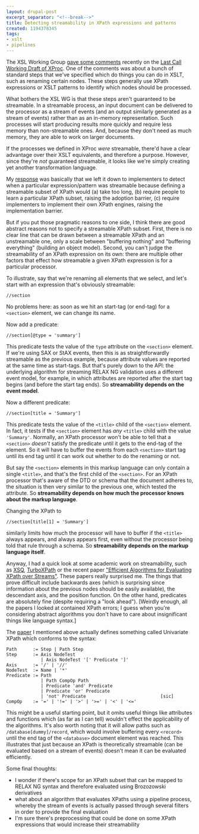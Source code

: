 ```yaml
---
layout: drupal-post
excerpt_separator: "<!--break-->"
title: Detecting streamability in XPath expressions and patterns
created: 1194378345
tags:
- xslt
- pipelines
---
```

The XSL Working Group [gave some comments][1] recently on the [Last Call Working Draft of XProc][2]. One of the comments was about a bunch of standard steps that we've specified which do things you can do in XSLT, such as renaming certain nodes. These steps generally use XPath expressions or XSLT patterns to identify which nodes should be processed.

What bothers the XSL WG is that these steps aren't guaranteed to be streamable. In a streamable process, an input document can be delivered to the processor as a stream of events (and an output similarly generated as a stream of events) rather than as an in-memory representation. Such processes will start producing results more quickly and require less memory than non-streamable ones. And, because they don't need as much memory, they are able to work on larger documents.

If the processes we defined in XProc *were* streamable, there'd have a clear advantage over their XSLT equivalents, and therefore a purpose. However, since they're *not* guaranteed streamable, it looks like we're simply creating yet another transformation language.

[1]: http://lists.w3.org/Archives/Public/public-xml-processing-model-comments/2007Oct/0118.html "XSL WG Comments on XProc Last Call"
[2]: http://www.w3.org/TR/2007/WD-xproc-20070920/ "W3C: XProc Last Call Working Draft"

<!--break-->

My [response][3] was basically that we left it down to implementers to detect when a particular expression/pattern was streamable because defining a streamable subset of XPath would (a) take too long, (b) require people to learn a particular XPath subset, raising the adoption barrier, (c) require implementers to implement their own XPath engines, raising the implementation barrier.

[3]: http://lists.w3.org/Archives/Public/public-xml-processing-model-comments/2007Oct/0123.html "Jeni's response to XSL WG comments on XProc's streamability"

But if you put those pragmatic reasons to one side, I think there are good abstract reasons not to specify a streamable XPath subset. First, there is no clear line that can be drawn between a streamable XPath and an unstreamable one, only a scale between "buffering nothing" and "buffering everything" (building an object model). Second, you can't judge the streamability of an XPath expression on its own: there are multiple other factors that effect how streamable a given XPath expression is for a particular processor.

To illustrate, say that we're renaming all elements that we select, and let's start with an expression that's obviously streamable:

    //section

No problems here: as soon as we hit an start-tag (or end-tag) for a `<section>` element, we can change its name.

Now add a predicate:

    //section[@type = 'summary']

This predicate tests the value of the `type` attribute on the `<section>` element. If we're using SAX or StAX events, then this is as straightforwardly streamable as the previous example, because attribute values are reported at the same time as start-tags. But that's purely down to the API: the underlying algorithm for streaming RELAX NG validation uses a different event model, for example, in which attributes are reported after the start tag begins (and before the start tag ends). So **streamability depends on the event model**.

Now a different predicate:

    //section[title = 'Summary']

This predicate tests the value of the `<title>` child of the `<section>` element. In fact, it tests if the `<section>` element has *any* `<title>` child with the value `'Summary'`. Normally, an XPath processor won't be able to tell that a `<section>` *doesn't* satisfy the predicate until it gets to the end-tag of the element. So it will have to buffer the events from each `<section>` start tag until its end tag until it can work out whether to do the renaming or not.

But say the `<section>` elements in this markup language can only contain a single `<title>`, and that's the first child of the `<section>`. For an XPath processor that's aware of the DTD or schema that the document adheres to, the situation is then very similar to the previous one, which tested the attribute. So **streamability depends on how much the processor knows about the markup language**.

Changing the XPath to

    //section[title[1] = 'Summary']

similarly limits how much the processor will have to buffer if the `<title>` always appears, and always appears first, even without the processor being told that rule through a schema. So **streamability depends on the markup language itself**.

Anyway, I had a quick look at some academic work on streamability, such as [XSQ][4], [TurboXPath][5] or the recent paper ["Efficient Algorithms for Evaluating XPath over Streams"][6]. These papers really surprised me. The things that prove difficult include backwards axes (which is surprising since information about the previous nodes should be easily available), the descendant axis, and the position function. On the other hand, predicates are absolutely fine (despite requiring a "look ahead"). [Weirdly enough, all the papers I looked at contained XPath errors; I guess when you're considering abstract algorithms you don't have to care about insignificant things like language syntax.]

The [paper][6] I mentioned above actually defines something called Univariate XPath which conforms to the syntax:

    Path      := Step | Path Step
    Step      := Axis NodeTest
                 | Axis NodeTest '[' Predicate ']'
    Axis      := '/' | '//'
    NodeTest  := Name | '*'
    Predicate := Path
                 | Path CompOp Path
                 | Predicate 'and' Predicate
                 | Predicate 'or' Predicate
                 | 'not' Predicate                            [sic]
    CompOp    := '=' | '!=' | '>' | '>=' | '<' | '<='

This might be a useful starting point, but it omits useful things like attributes and functions which (as far as I can tell) wouldn't effect the applicability of the algorithms. It's also worth noting that it will allow paths such as `/database[dummy]/record`, which would involve buffering every `<record>` until the end tag of the `<database>` document element was reached. This illustrates that just because an XPath is theoretically streamable (can be evaluated based on a stream of events) doesn't mean it can be evaluated efficiently.

Some final thoughts:

  * I wonder if there's scope for an XPath subset that can be mapped to RELAX NG syntax and therefore evaluated using Brozozowski derivatives
  * what about an algorithm that evaluates XPaths using a pipeline process, whereby the stream of events is actually passed through several filters in order to provide the final evaluation
  * I'm sure there's preprocessing that could be done on some XPath expressions that would increase their streamability

[4]: http://www.cs.umd.edu/projects/xsq/ "XSQ: A Streaming XPath Engine"
[5]: http://www-cs-students.stanford.edu/~amrutaj/work/papers/xpath.pdf "Project Report on Streaming XPath Engine"
[6]: http://doi.acm.org/10.1145/1247480.1247512 "Efficient Algorithms for Evaluating XPath over Streams"
